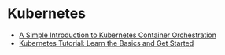 # Kubernetes

- [A Simple Introduction to Kubernetes Container Orchestration](https://www.freecodecamp.org/news/a-simple-introduction-to-kubernetes-container-orchestration/)
- [Kubernetes Tutorial: Learn the Basics and Get Started](https://dev.to/scalyr/kubernetes-tutorial-learn-the-basics-and-get-started-5dgh)
